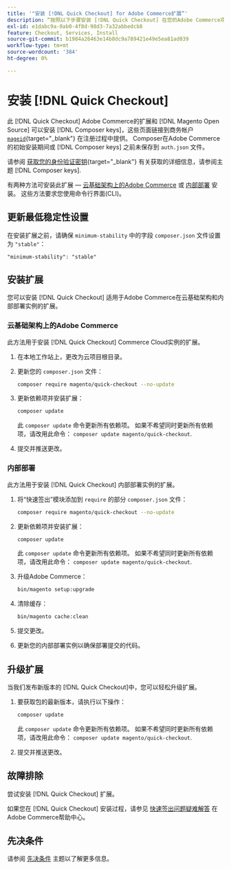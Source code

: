 ```yaml
---
title: '"安装 [!DNL Quick Checkout] for Adobe Commerce扩展”'
description: “按照以下步骤安装 [!DNL Quick Checkout] 在您的Adobe Commerce项目中。”
exl-id: e1dabc9a-0ab0-4f8d-98d3-7a32abbedcb8
feature: Checkout, Services, Install
source-git-commit: b1984a26463e14b8dc9a789421e49e5ea81ad039
workflow-type: tm+mt
source-wordcount: '384'
ht-degree: 0%

---
```


# 安装 [!DNL Quick Checkout]

此 [!DNL Quick Checkout] Adobe Commerce的扩展和 [!DNL Magento Open Source] 可以安装 [!DNL Composer keys]，这些页面链接到商务帐户 [`mageid`](https://devdocs.magento.com/marketplace/sellers/profile-personal.html#field-descriptions){target="_blank"} 在注册过程中提供。 Composer在Adobe Commerce的初始安装期间或 [!DNL Composer keys] 之前未保存到 `auth.json` 文件。

请参阅 [获取您的身份验证密钥](https://devdocs.magento.com/guides/v2.4/install-gde/prereq/connect-auth.html){target="_blank"} 有关获取的详细信息，请参阅主题 [!DNL Composer keys].

有两种方法可安装此扩展 —  [云基础架构上的Adobe Commerce](#magento-commerce-cloud) 或 [内部部署](#on-premises) 安装。 这些方法要求您使用命令行界面(CLI)。

## 更新最低稳定性设置

在安装扩展之前，请确保 `minimum-stability` 中的字段 `composer.json` 文件设置为 `"stable"`：

`"minimum-stability": "stable"`

## 安装扩展

您可以安装 [!DNL Quick Checkout] 适用于Adobe Commerce在云基础架构和内部部署实例的扩展。

### 云基础架构上的Adobe Commerce

此方法用于安装 [!DNL Quick Checkout] Commerce Cloud实例的扩展。

1. 在本地工作站上，更改为云项目根目录。

1. 更新您的 `composer.json` 文件：

   ```bash
   composer require magento/quick-checkout --no-update
   ```

1. 更新依赖项并安装扩展：

   ```bash
   composer update
   ```

   此 `composer update` 命令更新所有依赖项。 如果不希望同时更新所有依赖项，请改用此命令： `composer update magento/quick-checkout`.

1. 提交并推送更改。

### 内部部署

此方法用于安装 [!DNL Quick Checkout] 内部部署实例的扩展。

1. 将“快速签出”模块添加到 `require` 的部分 `composer.json` 文件：

   ```bash
   composer require magento/quick-checkout --no-update
   ```

1. 更新依赖项并安装扩展：

   ```bash
   composer update
   ```

   此 `composer update` 命令更新所有依赖项。 如果不希望同时更新所有依赖项，请改用此命令： `composer update magento/quick-checkout`.

1. 升级Adobe Commerce：

   ```bash
   bin/magento setup:upgrade
   ```

1. 清除缓存：

   ```bash
   bin/magento cache:clean
   ```

1. 提交更改。
1. 更新您的内部部署实例以确保部署提交的代码。

## 升级扩展

当我们发布新版本的 [!DNL Quick Checkout]中，您可以轻松升级扩展。

1. 要获取包的最新版本，请执行以下操作：

   ```bash
   composer update
   ```

   此 `composer update` 命令更新所有依赖项。 如果不希望同时更新所有依赖项，请改用此命令： `composer update magento/quick-checkout`.

1. 提交并推送更改。

## 故障排除

尝试安装 [!DNL Quick Checkout] 扩展。

如果您在 [!DNL Quick Checkout] 安装过程，请参见 [快速签出问题疑难解答](https://experienceleague.adobe.com/docs/commerce-knowledge-base/kb/troubleshooting/miscellaneous/quick-checkout-issues.html) 在Adobe Commerce帮助中心。

## 先决条件

请参阅 [先决条件](../quick-checkout/prerequisites.md) 主题以了解更多信息。
